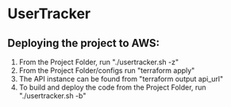 # UserTracker

## Deploying the project to AWS:
1. From the Project Folder, run "./usertracker.sh -z"
1. From the Project Folder/configs run "terraform apply"
2. The API instance can be found from "terraform output api_url"
3. To build and deploy the code from the Project Folder, run "./usertracker.sh -b" 

